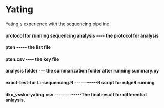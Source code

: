 # Yating
Yating's experience with the sequencing pipeline
#### protocol for running sequencing analysis ---- the protocol for analysis 
#### pten   -----  the list file
####  pten.csv ---- the key file
#### analysis folder --- the summarization folder after running summary.py
#### exact-test-for Li-sequencing.R -----------R script for edgeR running
#### dko_vssko-yating.csv  -------------The final result for differential anlaysis. 
